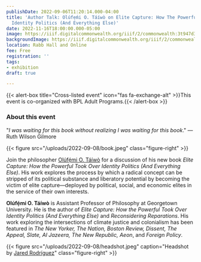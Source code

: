 ```yaml
---
publishDate: 2022-09-06T11:20:14.000-04:00
title: 'Author Talk: Olúfẹ́mi O. Táíwò on Elite Capture: How The Powerful Took Over
  Identity Politics (And Everything Else)'
date: 2022-11-16T18:00:00.000-05:00
image: https://iiif.digitalcommonwealth.org/iiif/2/commonwealth:3t947d369/377,803,3378,1799/,1200/0/default.jpg
backgroundImage: https://iiif.digitalcommonwealth.org/iiif/2/commonwealth:3t947d369/377,803,3378,1799/,1200/0/default.jpg
location: Rabb Hall and Online
fee: Free
registration: ''
tags:
- exhibition
draft: true

---
```

{{< alert-box title="Cross-listed event" icon="fas fa-exchange-alt" >}}This event is co-organized with BPL Adult Programs.{{< /alert-box >}}

### About this event

"_I was waiting for this book without realizing I was waiting for this book_." — Ruth Wilson Gilmore

{{< figure src="/uploads/2022-09-08/book.jpeg" class="figure-right" >}}

Join the philosopher [Olúfẹ́mi O. Táíwò](http://www.olufemiotaiwo.com) for a discussion of his new book _Elite Capture: How the Powerful Took Over Identity Politics (And Everything Else)_. His work explores the process by which a radical concept can be stripped of its political substance and liberatory potential by becoming the victim of elite capture—deployed by political, social, and economic elites in the service of their own interests.

**Olúfẹ́mi O. Táíwò** is Assistant Professor of Philosophy at Georgetown University. He is the author of _Elite Capture: How the Powerful Took Over Identity Politics (And Everything Else)_ and _Reconsidering Reparations_. His work exploring the intersections of climate justice and colonialism has been featured in _The New Yorker, The Nation, Boston Review, Dissent, The Appeal, Slate, Al Jazeera, The New Republic, Aeon_, and _Foreign Policy_.

{{< figure src="/uploads/2022-09-08/headshot.jpeg" caption="Headshot by [Jared Rodríguez](http://www.jaredrodriguez.com/)" class="figure-right" >}}